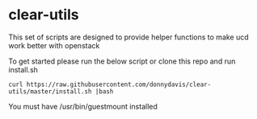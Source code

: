 # clear-utils

This set of scripts are designed to provide helper functions to make ucd work better with openstack

To get started please run the below script or clone this repo and run install.sh

```curl https://raw.githubusercontent.com/donnydavis/clear-utils/master/install.sh |bash```


You must have /usr/bin/guestmount installed
